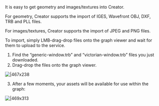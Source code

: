 It is easy to get geometry and images/textures into Creator.

For geometry, Creator supports the import of IGES, Wavefront OBJ, DXF, TRB and PLL files.

For images/textures, Creator supports the import of JPEG and PNG files.

To import, simply LMB-drag-drop files onto the graph viewer and wait for them to upload to the service.

1. Find the “generic-window.trb” and “victorian-window.trb” files you just downloaded.
2. Drag-drop the files onto the graph viewer.

![|467x238](https://lh5.googleusercontent.com/0C9580ezzfGlc5LI3MTaM7G7zXj73F85jGjCyb--iB2N8cunHD87OkgPz9LkBUqPTOTsoi2VHi8ilU6VmhRV5LMXykGMM63sVkNmmPZNWNspH36R4WnP5mGXO4O0cSAuJQXSK0wRclTg0u3MaifeBjsTEpFgVeegudcELDajt6xYua_rPSgk0n-pwg)

3. After a few moments, your assets will be available for use within the graph:

![|469x313](https://lh5.googleusercontent.com/9mnHvOnfTwWsEAASVvWFp-ah2cI6AdGS3Vj4xrpyOKDscpWNw_ezCR4vP4SQbHeVLeEn-lpVfpeCfj6d1CxqX2zwzIB8fLHmWhSemQpxSI0WYW89eun5eJzv8VjfNIiiu3xWPV01gQp9DHIe6KdS_zYUsunJKc0Xys2mbCDOdqcegsSA4km1FshgKA)
